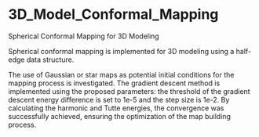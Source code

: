 # 3D_Model_Conformal_Mapping

Spherical Conformal Mapping for 3D Modeling 

Spherical conformal mapping is implemented for 3D modeling using a half-edge data structure.

The use of Gaussian or star maps as potential initial conditions for the mapping process is investigated.
The gradient descent method is implemented using the proposed parameters: the threshold of the gradient descent energy difference is set to 1e-5 and the step size is 1e-2.
By calculating the harmonic and Tutte energies, the convergence was successfully achieved, ensuring the optimization of the map building process.
